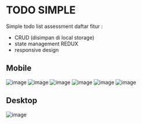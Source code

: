 # TODO SIMPLE
Simple todo list assessment
daftar fitur :
- CRUD (disimpan di local storage)
- state management REDUX
- responsive design




## Mobile

![image](https://github.com/Zuuper/todo-simple/assets/40928069/507c306f-6981-41bd-8c3f-2e63b7ce02d9)
![image](https://github.com/Zuuper/todo-simple/assets/40928069/23a34e2e-60d4-4e75-b77b-d6122d08d8b6)
![image](https://github.com/Zuuper/todo-simple/assets/40928069/f68fc8cf-56ce-4bd1-81bb-f25c4f0e5aa4)
![image](https://github.com/Zuuper/todo-simple/assets/40928069/5780e76b-96e7-4a83-9876-65e7c15fdede)
![image](https://github.com/Zuuper/todo-simple/assets/40928069/833a93ac-029c-4a59-b0c8-d19146ec8db9)
![image](https://github.com/Zuuper/todo-simple/assets/40928069/41c8ac32-1f96-4dd3-a66a-54141d8565f0)


## Desktop
![image](https://github.com/Zuuper/todo-simple/assets/40928069/eded6cfc-1721-4709-a048-b8026b159b61)







